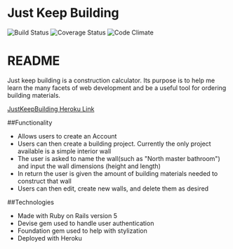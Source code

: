 # Just Keep Building
![Build Status](https://codeship.com/projects/79c95730-76cc-0134-c96d-666ff52f2d3e/status?branch=master)
![Coverage Status](https://coveralls.io/repos/Cyril-Jay/just_keep_building/badge.png)
![Code Climate](https://codeclimate.com/github/Cyril-Jay/just_keep_building.png)

# README

Just keep building is a construction calculator.  Its purpose is to help me learn the many facets of web development and be a useful tool for ordering building materials.

[JustKeepBuilding Heroku Link](https://just-keep-building.herokuapp.com/home)

##Functionality
* Allows users to create an Account
* Users can then create a building project. Currently the only project available is a simple interior wall
* The user is asked to name the wall(such as "North master bathroom") and input the wall dimensions (height and length)
* In return the user is given the amount of building materials needed to construct that wall
* Users can then edit, create new walls, and delete them as desired

##Technologies
* Made with Ruby on Rails version 5
* Devise gem used to handle user authentication
* Foundation gem used to help with stylization
* Deployed with Heroku
